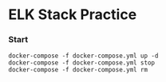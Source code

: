 # ELK Stack Practice

### Start

```
docker-compose -f docker-compose.yml up -d
docker-compose -f docker-compose.yml stop
docker-compose -f docker-compose.yml rm
```
